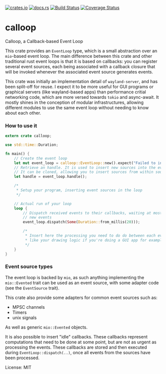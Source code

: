[![crates.io](http://meritbadge.herokuapp.com/calloop)](https://crates.io/crates/calloop)
[![docs.rs](https://docs.rs/calloop/badge.svg)](https://docs.rs/calloop)
[![Build Status](https://travis-ci.org/Smithay/calloop.svg?branch=master)](https://travis-ci.org/Smithay/calloop)
[![Coverage Status](https://codecov.io/gh/Smithay/calloop/branch/master/graph/badge.svg)](https://codecov.io/gh/Smithay/calloop)

# calloop

Calloop, a Callback-based Event Loop

This crate provides an `EventLoop` type, which is a small abstraction
over an `mio`-based event loop. The main difference between this crate
and other traditional rust event loops is that it is based on callbacks:
you can register several event sources, each being associated with a callback
closure that will be invoked whenever the associated event source generates
events.

This crate was initially an implementation detail of `wayland-server`, and has been
split-off for reuse. I expect it to be more useful for GUI programs or graphical
servers (like wayland-based apps) than performance critial networking code, which are
more versed towards `tokio` and async-await. It mostly shines in the conception of
modular infrastructures, allowing different modules to use the same event loop without
needing to know about each other.

### How to use it

```rust
extern crate calloop;

use std::time::Duration;

fn main() {
    // Create the event loop
    let mut event_loop = calloop::EventLoop::new().expect("Failed to initialize the event loop!");
    // Retrieve an handle. It is used to insert new sources into the event loop
    // It can be cloned, allowing you to insert sources from within sources
    let handle = event_loop.handle();

    /*
     * Setup your program, inserting event sources in the loop
     */

    // Actual run of your loop
    loop {
        // Dispatch received events to their callbacks, waiting at most 20 ms for
        // new events
        event_loop.dispatch(Some(Duration::from_millis(20)));

        /*
         * Insert here the processing you need to do do between each event loop run
         * like your drawing logic if you're doing a GUI app for example.
         */
    }
}
```

### Event source types

The event loop is backed by `mio`, as such anything implementing the `mio::Evented` trait
can be used as an event source, with some adapter code (see the `EventSource` trait).

This crate also provide some adapters for common event sources such as:

- MPSC channels
- Timers
- unix signals

As well as generic `mio::Evented` objects.

It is also possible to insert "idle" callbacks. These callbacks represent computations that
need to be done at some point, but are not as urgent as processing the events. These callbacks
are stored and then executed during `EventLoop::dispatch(..)`, once all events from the sources
have been processed.

License: MIT
